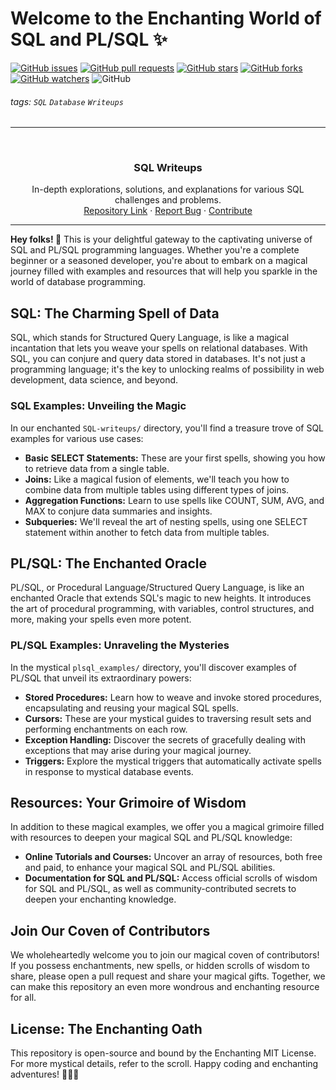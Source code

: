 # Welcome to the Enchanting World of SQL and PL/SQL ✨


[![GitHub issues](https://img.shields.io/github/issues/aintburak/SQL-writeups?style=for-the-badge&labelColor=blue)](https://github.com/aintburak/SQL-writeups/issues) [![GitHub pull requests](https://img.shields.io/github/issues-pr/aintburak/SQL-writeups?style=for-the-badge&labelColor=green)](https://github.com/aintburak/SQL-writeups/pulls)  [![GitHub stars](https://img.shields.io/github/stars/aintburak/SQL-writeups?style=for-the-badge&labelColor=yellow)](https://github.com/aintburak/SQL-writeups/stargazers)  [![GitHub forks](https://img.shields.io/github/forks/aintburak/SQL-writeups?style=for-the-badge&labelColor=orange)](https://github.com/aintburak/SQL-writeups/forks)  [![GitHub watchers](https://img.shields.io/github/watchers/aintburak/SQL-writeups?style=for-the-badge&labelColor=purple)](https://github.com/aintburak/SQL-writeups/watchers)  ![GitHub](https://img.shields.io/github/license/aintburak/SQL-writeups?style=for-the-badge)

###### tags: `SQL` `Database` `Writeups`

---

<!-- PROJECT LOGO -->
<br />
<div align="center">
  <h3 align="center">SQL Writeups</h3>
  <div align="center">
    In-depth explorations, solutions, and explanations for various SQL challenges and problems.
    <br />
    <a href="https://github.com/aintburak/SQL-writeups">Repository Link</a>
    ·
    <a href="https://github.com/aintburak/SQL-writeups/issues">Report Bug</a>
    ·
    <a href="https://github.com/aintburak/SQL-writeups/pulls">Contribute</a>
  </div>
</div>

---

**Hey folks! 💫**  This is your delightful gateway to the captivating universe of SQL and PL/SQL programming languages. Whether you're a complete beginner or a seasoned developer, you're about to embark on a magical journey filled with examples and resources that will help you sparkle in the world of database programming.

## SQL: The Charming Spell of Data

SQL, which stands for Structured Query Language, is like a magical incantation that lets you weave your spells on relational databases. With SQL, you can conjure and query data stored in databases. It's not just a programming language; it's the key to unlocking realms of possibility in web development, data science, and beyond.

### SQL Examples: Unveiling the Magic

In our enchanted `SQL-writeups/` directory, you'll find a treasure trove of SQL examples for various use cases:

- **Basic SELECT Statements:** These are your first spells, showing you how to retrieve data from a single table.
- **Joins:** Like a magical fusion of elements, we'll teach you how to combine data from multiple tables using different types of joins.
- **Aggregation Functions:** Learn to use spells like COUNT, SUM, AVG, and MAX to conjure data summaries and insights.
- **Subqueries:** We'll reveal the art of nesting spells, using one SELECT statement within another to fetch data from multiple tables.

## PL/SQL: The Enchanted Oracle

PL/SQL, or Procedural Language/Structured Query Language, is like an enchanted Oracle that extends SQL's magic to new heights. It introduces the art of procedural programming, with variables, control structures, and more, making your spells even more potent.

### PL/SQL Examples: Unraveling the Mysteries

In the mystical `plsql_examples/` directory, you'll discover examples of PL/SQL that unveil its extraordinary powers:

- **Stored Procedures:** Learn how to weave and invoke stored procedures, encapsulating and reusing your magical SQL spells.
- **Cursors:** These are your mystical guides to traversing result sets and performing enchantments on each row.
- **Exception Handling:** Discover the secrets of gracefully dealing with exceptions that may arise during your magical journey.
- **Triggers:** Explore the mystical triggers that automatically activate spells in response to mystical database events.

## Resources: Your Grimoire of Wisdom

In addition to these magical examples, we offer you a magical grimoire filled with resources to deepen your magical SQL and PL/SQL knowledge:

- **Online Tutorials and Courses:** Uncover an array of resources, both free and paid, to enhance your magical SQL and PL/SQL abilities.
- **Documentation for SQL and PL/SQL:** Access official scrolls of wisdom for SQL and PL/SQL, as well as community-contributed secrets to deepen your enchanting knowledge.

## Join Our Coven of Contributors


We wholeheartedly welcome you to join our magical coven of contributors! If you possess enchantments, new spells, or hidden scrolls of wisdom to share, please open a pull request and share your magical gifts. Together, we can make this repository an even more wondrous and enchanting resource for all.


## License: The Enchanting Oath

This repository is open-source and bound by the Enchanting MIT License. For more mystical details, refer to the scroll. Happy coding and enchanting adventures! 🌟🔮🌸
